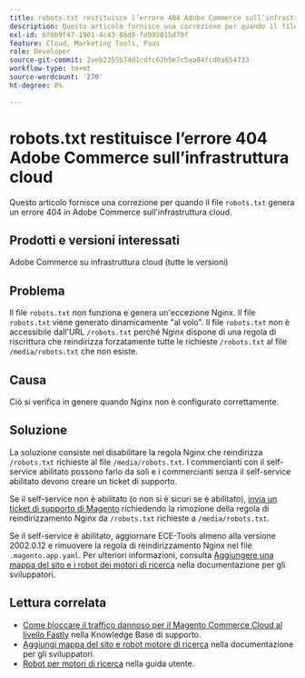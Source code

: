```yaml
---
title: robots.txt restituisce l’errore 404 Adobe Commerce sull’infrastruttura cloud
description: Questo articolo fornisce una correzione per quando il file "robots.txt" genera un errore 404 in Adobe Commerce sull’infrastruttura cloud.
exl-id: 6f0b9f47-1901-4c43-88d8-fd992015d70f
feature: Cloud, Marketing Tools, Paas
role: Developer
source-git-commit: 2aeb2355b74d1cdfc62b5e7c5aa04fcd0a654733
workflow-type: tm+mt
source-wordcount: '270'
ht-degree: 0%

---
```


# robots.txt restituisce l’errore 404 Adobe Commerce sull’infrastruttura cloud

Questo articolo fornisce una correzione per quando il file `robots.txt` genera un errore 404 in Adobe Commerce sull&#39;infrastruttura cloud.

## Prodotti e versioni interessati

Adobe Commerce su infrastruttura cloud (tutte le versioni)

## Problema

Il file `robots.txt` non funziona e genera un&#39;eccezione Nginx. Il file `robots.txt` viene generato dinamicamente &quot;al volo&quot;. Il file `robots.txt` non è accessibile dall&#39;URL `/robots.txt` perché Nginx dispone di una regola di riscrittura che reindirizza forzatamente tutte le richieste `/robots.txt` al file `/media/robots.txt` che non esiste.

## Causa

Ciò si verifica in genere quando Nginx non è configurato correttamente.

## Soluzione

La soluzione consiste nel disabilitare la regola Nginx che reindirizza `/robots.txt` richieste al file `/media/robots.txt`. I commercianti con il self-service abilitato possono farlo da soli e i commercianti senza il self-service abilitato devono creare un ticket di supporto.

Se il self-service non è abilitato (o non si è sicuri se è abilitato), [invia un ticket di supporto di Magento](/help/help-center-guide/help-center/magento-help-center-user-guide.md#submit-ticket) richiedendo la rimozione della regola di reindirizzamento Nginx da `/robots.txt` richieste a `/media/robots.txt`.

Se il self-service è abilitato, aggiornare ECE-Tools almeno alla versione 2002.0.12 e rimuovere la regola di reindirizzamento Nginx nel file `.magento.app.yaml`. Per ulteriori informazioni, consulta [Aggiungere una mappa del sito e i robot dei motori di ricerca](https://experienceleague.adobe.com/docs/commerce-cloud-service/user-guide/configure-store/robots-sitemap.html?lang=it) nella documentazione per gli sviluppatori.

## Lettura correlata

* [Come bloccare il traffico dannoso per il Magento Commerce Cloud al livello Fastly](/help/how-to/general/block-malicious-traffic-for-magento-commerce-on-fastly-level.md) nella Knowledge Base di supporto.
* [Aggiungi mappa del sito e robot motore di ricerca](https://experienceleague.adobe.com/it/docs/commerce-cloud-service/user-guide/configure-store/robots-sitemap) nella documentazione per gli sviluppatori.
* [Robot per motori di ricerca](https://experienceleague.adobe.com/docs/commerce-admin/marketing/seo/seo-overview.html?lang=it#search-engine-robots) nella guida utente.
